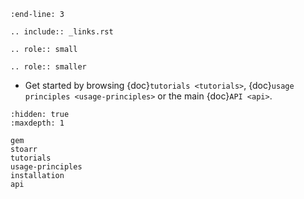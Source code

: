 ```{include} ../README.md
:end-line: 3
```

```{eval-rst}
.. include:: _links.rst
```

```{eval-rst}
.. role:: small
```

```{eval-rst}
.. role:: smaller
```

* Get started by browsing {doc}`tutorials <tutorials>`, {doc}`usage principles <usage-principles>` or the main {doc}`API <api>`.

```{toctree}
:hidden: true
:maxdepth: 1

gem
stoarr
tutorials
usage-principles
installation
api
```

[github]: https://github.com/lskfs/spacipy
